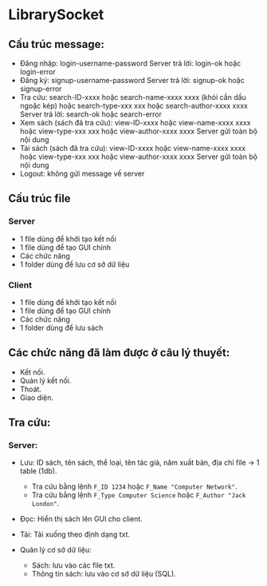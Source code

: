 # LibrarySocket

## Cấu trúc message:

- Đăng nhập: login-username-password
  Server trả lời: login-ok hoặc login-error
- Đăng ký: signup-username-password
  Server trả lời: signup-ok hoặc signup-error
- Tra cứu: search-ID-xxxx hoặc search-name-xxxx xxxx (khỏi cần dấu ngoặc kép) hoặc search-type-xxx xxx hoặc search-author-xxxx xxxx
  Server trả lời: search-ok hoặc search-error
- Xem sách (sách đã tra cứu): view-ID-xxxx hoặc view-name-xxxx xxxx hoặc view-type-xxx xxx hoặc view-author-xxxx xxxx
  Server gửi toàn bộ nội dung
- Tải sách (sách đã tra cứu): view-ID-xxxx hoặc view-name-xxxx xxxx hoặc view-type-xxx xxx hoặc view-author-xxxx xxxx
  Server gửi toàn bộ nội dung
- Logout: không gửi message về server

## Cấu trúc file

### Server

- 1 file dùng để khởi tạo kết nối
- 1 file dùng để tạo GUI chính
- Các chức năng
- 1 folder dùng để lưu cơ sở dữ liệu

### Client

- 1 file dùng để khởi tạo kết nối
- 1 file dùng để tạo GUI chính
- Các chức năng
- 1 folder dùng để lưu sách

## Các chức năng đã làm được ở câu lý thuyết:

- Kết nối.
- Quản lý kết nối.
- Thoát.
- Giao diện.

## Tra cứu:

### Server:

- Lưu: ID sách, tên sách, thể loại, tên tác giả, năm xuất bản, địa chỉ file -> 1 table (1db).

  - Tra cứu bằng lệnh `F_ID 1234` hoặc `F_Name "Computer Network"`.
  - Tra cứu bằng lệnh `F_Type Computer Science` hoặc `F_Author "Jack London"`.

- Đọc: Hiển thị sách lên GUI cho client.
- Tải: Tải xuống theo định dạng txt.
- Quản lý cơ sở dữ liệu:
  - Sách: lưu vào các file txt.
  - Thông tin sách: lưu vào cơ sở dữ liệu (SQL).
